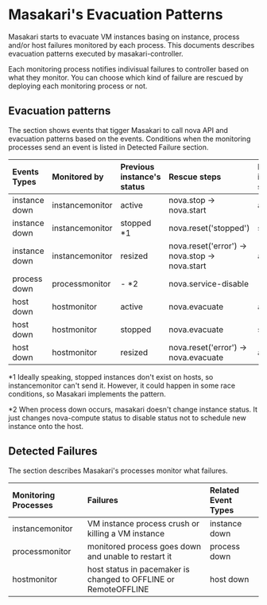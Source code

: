 # Masakari's Evacuation Patterns

Masakari starts to evacuate VM instances basing on instance, process and/or
host failures monitored by each process. This documents describes evacuation
patterns executed by masakari-controller.

Each monitoring process notifies indivisual failures to controller based on
what they monitor.
You can choose which kind of failure are rescued by deploying each monitoring
process or not.

## Evacuation patterns

The section shows events that tigger Masakari to call nova API and evacuation patterns
based on the events.
Conditions when the monitoring processes send an event is listed in Detected Failure section.

| Events Types | Monitored by | Previous instance's status | Rescue steps | Post instance's status |
| :--- | :--- | :--- | :--- | :--- |
| instance down | instancemonitor | active | nova.stop -> nova.start | active |
| instance down | instancemonitor | stopped *1 | nova.reset('stopped') | stopped |
| instance down | instancemonitor | resized | nova.reset('error') -> nova.stop -> nova.start | active |
| process down | processmonitor | - *2 | nova.service-disable | - |
| host down | hostmonitor | active | nova.evacuate | active |
| host down | hostmonitor | stopped | nova.evacuate | stopped |
| host down | hostmonitor | resized | nova.reset('error') -> nova.evacuate | active |

*1 Ideally speaking, stopped instances don't exist on hosts, so instancemonitor can't send it.
However, it could happen in some race conditions, so Masakari implements the pattern.

*2 When process down occurs, masakari doesn't change instance status.
It just changes nova-compute status to disable status not to schedule new instance onto the host.

## Detected Failures

The section describes Masakari's processes monitor what failures.

| Monitoring Processes | Failures | Related Event Types |
| :--- | :--- | :--- |
| instancemonitor | VM instance process crush or killing a VM instance | instance down |
| processmonitor | monitored process goes down and unable to restart it | process down |
| hostmonitor | host status in pacemaker is changed to OFFLINE or RemoteOFFLINE | host down |

